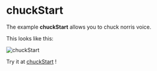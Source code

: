 # chuckStart

The example **chuckStart** allows you to chuck norris voice.

This looks like this:

 ![chuckStart](@site/static/img/examples/chuckStart.png) 

Try it at <a href='/../automation/loadexample/chuckStart' target='_blank'>chuckStart</a> !




